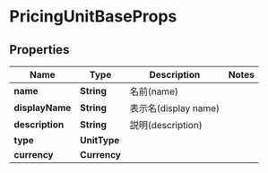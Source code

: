 

# PricingUnitBaseProps


## Properties

| Name | Type | Description | Notes |
|------------ | ------------- | ------------- | -------------|
|**name** | **String** | 名前(name) |  |
|**displayName** | **String** | 表示名(display name) |  |
|**description** | **String** | 説明(description) |  |
|**type** | **UnitType** |  |  |
|**currency** | **Currency** |  |  |



